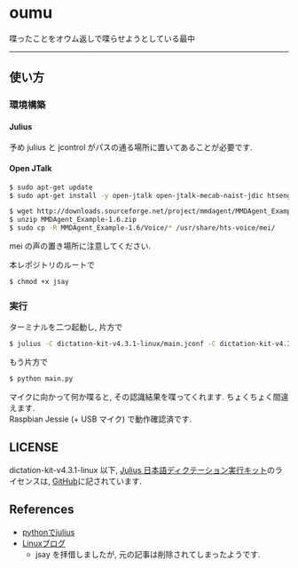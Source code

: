 # oumu

喋ったことをオウム返しで喋らせようとしている最中
___

## 使い方
### 環境構築
#### Julius
予め julius と jcontrol がパスの通る場所に置いてあることが必要です.  

#### Open JTalk
```bash
$ sudo apt-get update
$ sudo apt-get install -y open-jtalk open-jtalk-mecab-naist-jdic htsengine libhtsengine-dev hts-voice-nitech-jp-atr503-m001

$ wget http://downloads.sourceforge.net/project/mmdagent/MMDAgent_Example/MMDAgent_Example-1.6/MMDAgent_Example-1.6.zip
$ unzip MMDAgent_Example-1.6.zip
$ sudo cp -R MMDAgent_Example-1.6/Voice/* /usr/share/hts-voice/mei/
```
mei の声の置き場所に注意してください.  


本レポジトリのルートで

```bash
$ chmod +x jsay
```

### 実行
ターミナルを二つ起動し, 片方で  

```bash
$ julius -C dictation-kit-v4.3.1-linux/main.jconf -C dictation-kit-v4.3.1-linux/am-gmm.jconf -demo -module
```

もう片方で

```bash
$ python main.py
```

マイクに向かって何か喋ると, その認識結果を喋ってくれます. ちょくちょく間違えます.  
Raspbian Jessie (+ USB マイク) で動作確認済です.  

## LICENSE
dictation-kit-v4.3.1-linux 以下, [Julius 日本語ディクテーション実行キット](https://github.com/julius-speech/dictation-kit)のライセンスは, [GitHub](https://github.com/julius-speech/dictation-kit/blob/master/LICENSE.txt)に記されています.

## References
- [pythonでjulius](http://rakky0906.hatenablog.com/entry/2015/05/28/180924)
- [Linuxブログ](http://www.limemo.net/blog/)
	- jsay を拝借しましたが, 元の記事は削除されてしまったようです.
